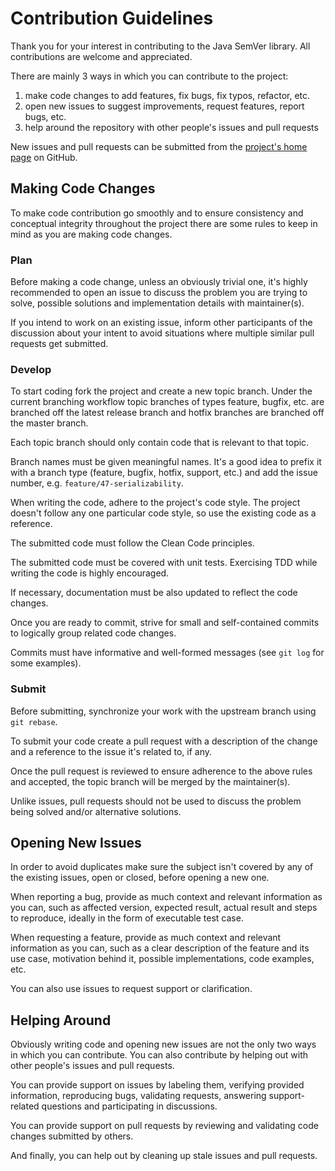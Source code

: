 Contribution Guidelines
=======================

Thank you for your interest in contributing to the Java SemVer library. All
contributions are welcome and appreciated.

There are mainly 3 ways in which you can contribute to the project:
1. make code changes to add features, fix bugs, fix typos, refactor, etc.
2. open new issues to suggest improvements, request features, report bugs, etc.
3. help around the repository with other people's issues and pull requests

New issues and pull requests can be submitted from the [project's home page](https://github.com/zafarkhaja/jsemver) on GitHub.

Making Code Changes
-------------------

To make code contribution go smoothly and to ensure consistency and conceptual
integrity throughout the project there are some rules to keep in mind as you are
making code changes.

### Plan

Before making a code change, unless an obviously trivial one, it's highly
recommended to open an issue to discuss the problem you are trying to solve,
possible solutions and implementation details with maintainer(s).

If you intend to work on an existing issue, inform other participants of the
discussion about your intent to avoid situations where multiple similar pull
requests get submitted.

### Develop

To start coding fork the project and create a new topic branch. Under the current
branching workflow topic branches of types feature, bugfix, etc. are branched off
the latest release branch and hotfix branches are branched off the master branch.

Each topic branch should only contain code that is relevant to that topic.

Branch names must be given meaningful names. It's a good idea to prefix it with
a branch type (feature, bugfix, hotfix, support, etc.) and add the issue number,
e.g. `feature/47-serializability`.

When writing the code, adhere to the project's code style. The project doesn't
follow any one particular code style, so use the existing code as a reference.

The submitted code must follow the Clean Code principles.

The submitted code must be covered with unit tests. Exercising TDD while writing
the code is highly encouraged.

If necessary, documentation must be also updated to reflect the code changes.

Once you are ready to commit, strive for small and self-contained commits to
logically group related code changes.

Commits must have informative and well-formed messages (see `git log` for some examples).

### Submit

Before submitting, synchronize your work with the upstream branch using `git rebase`.

To submit your code create a pull request with a description of the change and
a reference to the issue it's related to, if any.

Once the pull request is reviewed to ensure adherence to the above rules and
accepted, the topic branch will be merged by the maintainer(s).

Unlike issues, pull requests should not be used to discuss the problem being
solved and/or alternative solutions.


Opening New Issues
------------------

In order to avoid duplicates make sure the subject isn't covered by any of the
existing issues, open or closed, before opening a new one.

When reporting a bug, provide as much context and relevant information as you can,
such as affected version, expected result, actual result and steps to reproduce,
ideally in the form of executable test case.

When requesting a feature, provide as much context and relevant information as
you can, such as a clear description of the feature and its use case, motivation
behind it, possible implementations, code examples, etc.

You can also use issues to request support or clarification.


Helping Around
--------------

Obviously writing code and opening new issues are not the only two ways in which
you can contribute. You can also contribute by helping out with other people's
issues and pull requests.

You can provide support on issues by labeling them, verifying provided information,
reproducing bugs, validating requests, answering support-related questions and
participating in discussions.

You can provide support on pull requests by reviewing and validating code changes
submitted by others.

And finally, you can help out by cleaning up stale issues and pull requests.
